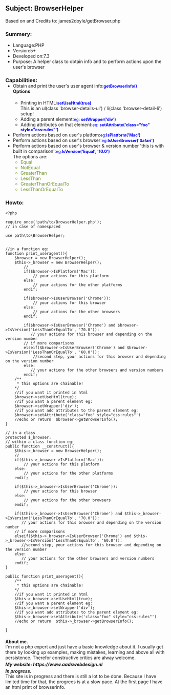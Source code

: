 
<h2>Subject: BrowserHelper</h2>
<p>Based on and Credits to: <span>james2doyle/getBrowser.php</span>  </p>

<h3>Summery:</h3>
<ul>
   <li>Language:<span>PHP</span></li>
   <li>Version:<span>5+</span></li>
   <li>Developed on:<span>7.3</span></li>
   <li>Purpose:<span> A helper class to obtain info and to perform actions upon the user's browser</span></li>
</ul>

<h3 style="margin-bottom:-15px">Capabilities:</h3>
<ul>
   <li>Obtain and print the user's user agent info:<span style="color: blue; font-size: 0.9em"><strong>getBrowserInfo()</strong></span>
   <h4 style="margin-top:0 ; margin-botom:0">Options</h4>
   <ul style="margin-top:0">
        <li style="padding-top:-20px">Printing in HTML:<span style="color: blue; font-size: 0.9em"><strong>setUseHtml(true)</strong></span><div>This is an ul(class 'browser-details-ul') / li(class 'browser-detail-li') setup!</div></li>   
        <li>Adding a parent element:<span style="color: blue; font-size: 0.9em">eg: <strong>setWrapper('div')</strong></span></li>   
        <li>Adding attributes on that element:<span style="color: blue;  font-size: 0.9em">eq: <strong>setAttribute('class="foo" style="css:rules"')</strong></span></li>   
   </ul>
   </li>
   <li style="margin-top:0;">Perform actions based on user's platfom:<span style="color: blue;  font-size: 0.9em">eg:<strong>IsPlatform('Mac')</strong></span></li>
   <li>Perform actions based on user's browser:<span style="color: blue;  font-size: 0.9em">eg:<strong>IsUserBrowser('Safari')</strong></span></li>
   <li>Perform actions based on user's browser & version number 'this is with built in comparison':<span style="color: blue;  font-size: 0.9em">eg:<strong>IsVersion('Equal', '10.0')</strong></span>
   <div>The options are:</div>
   <ul style="color:olivedrab">
   <li>Equal</li>
   <li>NotEqual</li>
   <li>GreaterThan</li>
   <li>LessThan</li>
   <li>GreaterThanOrEqualTo</li>
   <li>LessThanOrEqualTo</li>
   </ul>
   </li>
</ul> 

<h3>Howto:</h3>

`<?php`
```
require_once('path/to/BrowserHelper.php');
// in case of namespaced

use path\to\BrowserHelper;


//in a function eg:
function print_useragent(){
    $browser = new BrowserHelper();
    $this->_browser = new BrowserHelper();
        // 
        if($browser->IsPlatform('Mac')): 
            // your actions for this platform
        else:
            // your actions for the other platforms
        endif;
        
        if($browser->IsUserBrowser('Chrome')): 
            // your actions for this browser
        else:
            // your actions for the other browsers
        endif;
        
        if($browser->IsUserBrowser('Chrome') and $browser->IsVersion('LessThanOrEqualTo', '70.0')): 
           // your actions for this browser and depending on the version number
        // if more comparisons
        elseif($browser->IsUserBrowser('Chrome') and $browser->IsVersion('LessThanOrEqualTo', '60.0')):   
            //second step, your actions for this browser and depending on the version number
        else:
           // your actions for the other browsers and version numbers
        endif;
    /**
     * this options are chainable!
    */
    //if you want it printed in html
    $browser->setUseHtml(true);
    //if you want a parent element eg:
    $browser->setWrapper('div');
    //if you want add attributes to the parent element eg:
    $browser->setAttribute('class="foo" style="css:rules"')
    //echo or return  $browser->getBrowserInfo();
}
    
// in a class
protected $_browser;
// within a class function eg:
public function __construct(){
    $this->_browser = new BrowserHelper();
    // 
    if($this->_browser->IsPlatform('Mac')): 
        // your actions for this platform
    else:
        // your actions for the other platforms
    endif;
    
    if($this->_browser->IsUserBrowser('Chrome')): 
        // your actions for this browser
    else:
        // your actions for the other browsers
    endif;
    
    if($this->_browser->IsUserBrowser('Chrome') and $this->_browser->IsVersion('LessThanOrEqualTo', '70.0')): 
       // your actions for this browser and depending on the version number
    // if more comparisons
    elseif($this->_browser->IsUserBrowser('Chrome') and $this->_browser->IsVersion('LessThanOrEqualTo', '60.0')):   
       //second step, your actions for this browser and depending on the version number
    else:
       // your actions for the other browsers and version numbers
    endif;
}

public function print_useragent(){
    /**
     * this options are chainable!
    */
    //if you want it printed in html
    $this->_browser->setUseHtml(true);
    //if you want a parent element eg:
    $this->_browser->setWrapper('div');
    //if you want add attributes to the parent element eg:
    $this->_browser->setAttribute('class="foo" style="css:rules"')
    //echo or return  $this->_browser->getBrowserInfo();
    
}
```

<h4 style="margin-bottom:-15px">About me.</h4>
<p>I'm not a php expert and just have a basic knowledge about it. I usually get there by looking up examples, making mistakes, learning and above all with persistence. Therefor constructive critics are alway welcome.
 </p>
 
<h5 style="margin-top:-10px;margin-bottom:-15px">My website: https://www.aadswebdesign.nl</h5> 
<h5 style="margin-bottom:-15px">In progress.</h5>
<p>
This site is in progress and there is still a lot to be done. Because I have limited time for that, the progrees is at a slow pace. At the first page I have an html print of browserinfo. 
<?p>
 
 
